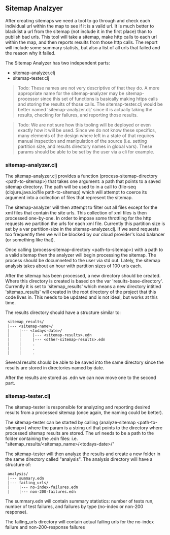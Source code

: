 ## Sitemap Analzyer

After creating sitemaps we need a tool to go through and check each individual url within the map to see if it is a valid url. It is much better to blacklist a url from the sitemap (not include it in the first place) than to publish bad urls. This tool will take a sitemap, make http calls to each url within the map, and then reports results from those http calls. The report will include some summary statists, but also a list of all urls that failed and the reason why it failed.

The Sitemap Analyzer has two independent parts:

* sitemap-analyzer.clj
* sitemap-tester.clj

> Todo: These names are not very descriptive of that they do. A more appropriate name for the sitemap-analyzer may be sitemap-processor since this set of functions is basically making https calls and storing the results of those calls. The sitemap-tester.clj would be better named 'sitemap-analyzer.clj' since it is actually taking the results, checking for failures, and reporting those results.

> Todo: We are not sure how this tooling will be deployed or even exactly how it will be used. Since we do not know these specifics, many elements of the design where left in a state of that requires manual inspection and manipulation of the source (i.e. setting partition size, and results directory names in global vars). These params should be able to be set by the user via a cli for example.

### sitemap-analyzer.clj

The sitemap-analyzer.clj provides a function  (process-sitemap-directory \<path-to-sitemap\>) that takes one argument: a path that points to a saved sitemap directory.  The path will be used to in a call to (file-seq (clojure.java.io/file path-to-sitemap) which will attempt to coerce its argument into a collection of files that represent the sitemap. 

The sitemap-analyzer will then attempt to filter out all files except for the xml files that contain the site urls. This collection of xml files is then processed one-by-one. In order to impose some throttling for the http requests we partition the urls for each xml file. Currently this partition size is set by a var partition-size in the sitemap-analyzer.clj. If we send requests too frequently then we will be blocked by our cloud provider's load balancer (or something like that).

Once calling (process-sitemap-directory \<path-to-sitemap\>) with a path to a valid sitemap then the analyzer will begin processing the sitemap. The process should be documneted to the user via std out. Lately, the sitemap analysis takes about an hour with partition sizes of 100 urls each.

After the sitemap has been processed, a new directory should be created. Where this directory is created is based on the var 'results-base-directory'. Currently it is set to 'sitemap_results' which means a new directory intitled 'sitemap_results' will created in the root directory of the project that this code lives in. This needs to be updated and is not ideal, but works at this time.

The results directory should have a structure similar to:
```
 sitemap_results/ 
 |--- <sitemap-name>/
 |    |--- <todays-date>/    
 |    |     |--- <sitemap-results>.edn
 |    |     |--- <other-sitemap-results>.edn
 |    |     .          
 |    |     .
 |    |     .
```
Several results should be able to be saved into the same directory since the results are stored in directories named by date.

After the results are stored as .edn we can now move one to the second part.

### sitemap-tester.clj

The sitemap-tester is responsible for analyzing and reporting desired results from a processed sitemap (once again, the naming could be better). 

The sitemap-tester can be started by calling (analyze-sitemap \<path-to-sitemap\>) where the param <path-to-sitemap> is a string url that points to the directory where processed sitemap results are stored. The url needs to be a path to the folder containing the .edn files: i.e. "sitemap_results/\<sitemap_name\>/\<todays-date\>/"

The sitemap-tester will then analyze the results and create a new folder in the same directory called "analysis". The analysis directory will have a structure of:
```
 analysis/
 |--- summary.edn
 |--- failing_urls/
 |    |--- no-index-failures.edn
 |    |--- non-200-failures.edn
```
The summary.edn will contain summary statistics: number of tests run, number of test failures, and failures by type (no-index or non-200 response).

The failing_urls directory will contain actual failing urls for the no-index failure and non-200-response failures      



